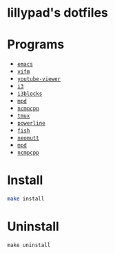 # lillypad's dotfiles

# Programs
- [`emacs`](https://www.gnu.org/software/emacs/)
- [`vifm`](https://vifm.info/)
- [`youtube-viewer`](https://github.com/trizen/youtube-viewer)
- [`i3`](https://i3wm.org/)
- [`i3blocks`](https://github.com/vivien/i3blocks)
- [`mpd`](https://www.musicpd.org/)
- [`ncmpcpp`](https://rybczak.net/ncmpcpp/)
- [`tmux`](https://github.com/tmux/tmux)
- [`powerline`](https://github.com/powerline/fonts)
- [`fish`](https://fishshell.com/)
- [`neomutt`](https://neomutt.org/)
- [`mpd`](https://www.musicpd.org/)
- [`ncmpcpp`](https://rybczak.net/ncmpcpp/)
# Install

```bash
make install
```

# Uninstall
```
make uninstall
```
